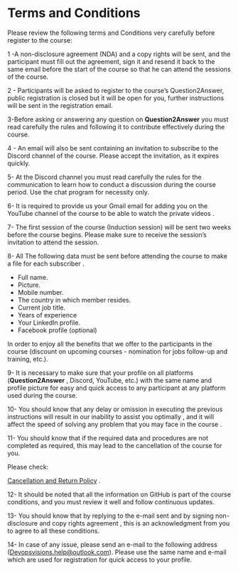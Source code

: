 # Terms and Conditions

Please review the following terms and Conditions very carefully before register to the course:

1 -A non-disclosure agreement (NDA) and a copy rights will be sent, and the participant must fill out the agreement, sign it and resend it back to the same email before the start of the course so that he can attend the sessions of the course.

2 - Participants will be asked to register to the course’s Question2Answer, public registration is closed but it will be open for you, further instructions will be sent in the registration email.

3-Before asking or answering any question on **Question2Answer** you must read carefully the rules and following it to contribute effectively during the course.

4 - An email will also be sent containing an invitation to subscribe to the Discord channel of the course. Please accept the invitation, as it expires quickly.

5- At the Discord channel you must read carefully the rules for the communication to learn how to conduct a discussion during the course period.
Use the chat program for necessity only.

6- It is required to provide us your Gmail email for adding you on the YouTube channel of the course to be able to watch the private videos .

7- The first session of the course  (Induction session) will be sent two weeks before the course begins. Please make sure to receive the session’s invitation to attend the session.
  
8- All The following data must be sent before attending the course to make a file for each subscriber .
- Full name.
- Picture.
- Mobile number.
- The country in which member resides.
- Current job title.
- Years of experience
- Your LinkedIn profile.
- Facebook profile (optional)

In order to enjoy all the benefits that we offer to the participants in the course (discount on upcoming courses - nomination for jobs follow-up and training, etc.).

9- It is necessary to make sure that your profile on all platforms (**Question2Answer** , Discord, YouTube, etc.) with the same name and profile picture for easy and quick access to any participant at any platform used during the course.

10- You should know that any delay or omission in executing the previous instructions will result in our inability to assist you optimally , and it will affect the speed of solving any problem that you may face in the course .

11- You should know that if the required data and procedures are not completed as required, this may lead to the cancellation of the course for you.

Please check:

[Cancellation and Return Policy](cancel-return-policy.md) .

12- It should be noted that all the information on GitHub is part of the course conditions, and you must review it well and follow continuous updates.

13- You should know that by replying to the e-mail sent and by signing non-disclosure and copy rights agreement  , this is an acknowledgment from you to agree to all these conditions.
 
14- In case of any issue, please send an e-mail to the following address (Devopsvisions.help@outlook.com). Please use the same name and e-mail which are used for registration for quick access to your profile.
